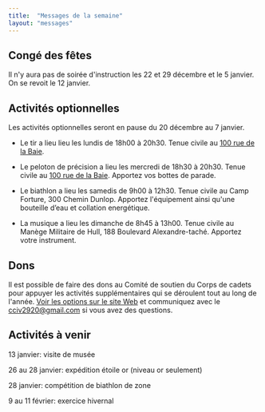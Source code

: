 ```yaml
---
title:  "Messages de la semaine"
layout: "messages"
---
```


## Congé des fêtes

Il n'y aura pas de soirée d'instruction les 22 et 29 décembre et le 5 janvier. On se revoit le 12 janvier.

## Activités optionnelles

Les activités optionnelles seront en pause du 20 décembre au 7 janvier.

- Le tir a lieu lieu les lundis de 18h00 à 20h30. Tenue civile au [100 rue de la Baie](/information/comment-nous-rejoindre/).

- Le peloton de précision a lieu les mercredi de 18h30 à 20h30. Tenue civile au [100 rue de la Baie](/information/comment-nous-rejoindre/). Apportez vos bottes de parade.

- Le biathlon a lieu les samedis de 9h00 à 12h30. Tenue civile au Camp Forture, 300 Chemin Dunlop. Apportez l'équipement ainsi qu'une bouteille d’eau et collation energétique.

- La musique a lieu les dimanche de 8h45 à 13h00. Tenue civile au Manège Militaire de Hull, 188 Boulevard Alexandre-taché. Apportez votre instrument.


## Dons

Il est possible de faire des dons au Comité de soutien du Corps de cadets pour appuyer les activités supplémentaires qui se déroulent tout au long de l'année. [Voir les options sur le site Web](https://www.cc2920.ca/information/financement/#don) et communiquez avec le <cciv2920@gmail.com> si vous avez des questions.  

## Activités à venir

13 janvier: visite de musée

26 au 28 janvier: expédition étoile or (niveau or seulement)

28 janvier: compétition de biathlon de zone

9 au 11 février: exercice hivernal
